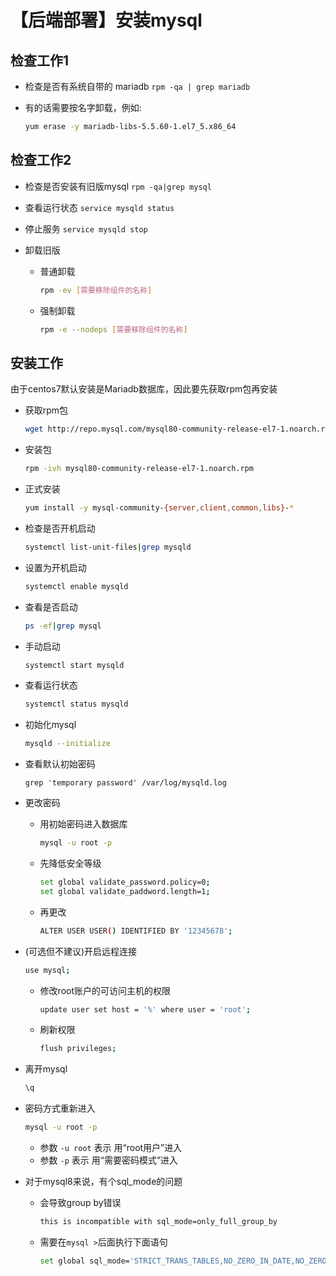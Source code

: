 # 【后端部署】安装mysql

## 检查工作1

- 检查是否有系统自带的 mariadb
    `rpm -qa | grep mariadb`
    
- 有的话需要按名字卸载，例如:
    ```bash
    yum erase -y mariadb-libs-5.5.60-1.el7_5.x86_64
    ```

## 检查工作2

- 检查是否安装有旧版mysql
    `rpm -qa|grep mysql`

- 查看运行状态
    `service mysqld status`

- 停止服务
    `service mysqld stop`

- 卸载旧版
    - 普通卸载
        ```bash
        rpm -ev [需要移除组件的名称]
        ```
    - 强制卸载
        ```bash
        rpm -e --nodeps [需要移除组件的名称]
        ```

## 安装工作

由于centos7默认安装是Mariadb数据库，因此要先获取rpm包再安装

- 获取rpm包
    ```bash
    wget http://repo.mysql.com/mysql80-community-release-el7-1.noarch.rpm
    ```
- 安装包
    ```bash
    rpm -ivh mysql80-community-release-el7-1.noarch.rpm
    ```

- 正式安装
    ```bash
    yum install -y mysql-community-{server,client,common,libs}-*
    ```

- 检查是否开机启动
    ```bash
    systemctl list-unit-files|grep mysqld
    ```

- 设置为开机启动
    ```bash
    systemctl enable mysqld
    ```

- 查看是否启动
    ```bash
    ps -ef|grep mysql
    ```

- 手动启动
    ```bash
    systemctl start mysqld
    ```

- 查看运行状态
    ```bash
    systemctl status mysqld
    ```

- 初始化mysql
    ```bash
    mysqld --initialize
    ```

- 查看默认初始密码
    ```
    grep 'temporary password' /var/log/mysqld.log
    ```

- 更改密码
    - 用初始密码进入数据库
        ```bash
        mysql -u root -p
        ```
    - 先降低安全等级
        ```bash
        set global validate_password.policy=0;
        set global validate_paddword.length=1;
        ```
    - 再更改
        ```bash
        ALTER USER USER() IDENTIFIED BY '12345678';
        ```

- (可选但不建议)开启远程连接
    ```bash
    use mysql;
    ```
    - 修改root账户的可访问主机的权限
        ```bash
        update user set host = '%' where user = 'root';
        ```
    - 刷新权限
        ```bash
        flush privileges;
        ```

- 离开mysql
    ```bash
    \q
    ```

- 密码方式重新进入
    ```bash
    mysql -u root -p
    ```
    - 参数 `-u root` 表示 用“root用户”进入
    - 参数 `-p` 表示 用“需要密码模式”进入

- 对于mysql8来说，有个sql_mode的问题
    - 会导致group by错误
        ```bash
        this is incompatible with sql_mode=only_full_group_by
        ```
    - 需要在`mysql >`后面执行下面语句
        ```bash
        set global sql_mode='STRICT_TRANS_TABLES,NO_ZERO_IN_DATE,NO_ZERO_DATE,ERROR_FOR_DIVISION_BY_ZERO,NO_ENGINE_SUBSTITUTION';
        ```